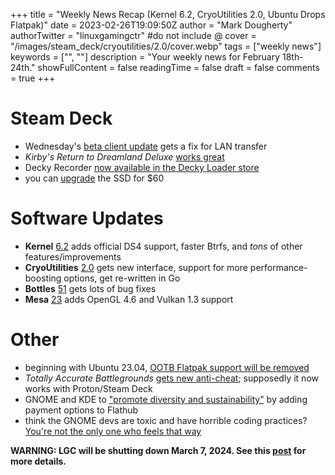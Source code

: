 +++
title = "Weekly News Recap (Kernel 6.2, CryoUtilities 2.0, Ubuntu Drops Flatpak)"
date = 2023-02-26T19:09:50Z
author = "Mark Dougherty"
authorTwitter = "linuxgamingctr" #do not include @
cover = "/images/steam_deck/cryoutilities/2.0/cover.webp"
tags = ["weekly news"]
keywords = ["", ""]
description = "Your weekly news for February 18th-24th."
showFullContent = false
readingTime = false
draft = false
comments = true
+++
# Steam Deck
- Wednesday's [beta client update](https://linuxgamingcentral.com/posts/steam-deck-client-beta-update-2-22-2023/) gets a fix for LAN transfer
- *Kirby's Return to Dreamland Deluxe* [works great](https://linuxgamingcentral.com/posts/kirby-rtdd-on-deck-report/)
- Decky Recorder [now available in the Decky Loader store](https://linuxgamingcentral.com/posts/decky-recorder-now-available-on-decky-loader-store/)
- you can [upgrade](https://boilingsteam.com/how-to-upgrade-your-64gb-steam-decks-storage-capacity-now-to-512gb-for-just-60/) the SSD for $60

# Software Updates
- **Kernel** [6.2](https://linuxgamingcentral.com/posts/kernel-6.2/) adds official DS4 support, faster Btrfs, and *tons* of other features/improvements
- **CryoUtilities** [2.0](https://linuxgamingcentral.com/posts/cryoutilities-2.0/) gets new interface, support for more performance-boosting options, get re-written in Go
- **Bottles** [51](https://linuxgamingcentral.com/posts/bottles-51/) gets lots of bug fixes
- **Mesa** [23](https://gitlab.freedesktop.org/mesa/mesa/-/blob/mesa-23.0.0/docs/relnotes/23.0.0.rst) adds OpenGL 4.6 and Vulkan 1.3 support

# Other
- beginning with Ubuntu 23.04, [OOTB Flatpak support will be removed](https://linuxgamingcentral.com/posts/ubuntu-drops-flatpak-support/)
- *Totally Accurate Battlegrounds* [gets new anti-cheat](https://store.steampowered.com/news/app/823130/view/3653017658282026315?l=english); supposedly it now works with Proton/Steam Deck
- GNOME and KDE to ["promote diversity and sustainability"](https://github.com/PlaintextGroup/oss-virtual-incubator/blob/main/proposals/flathub-linux-app-store.md) by adding payment options to Flathub
- think the GNOME devs are toxic and have horrible coding practices? [You're not the only one who feels that way](https://felipec.wordpress.com/2023/02/24/gnomes-horrid-coding-practices/)

**WARNING: LGC will be shutting down March 7, 2024. See this [post](https://linuxgamingcentral.com/posts/the-end-of-lgc/) for more details.**
